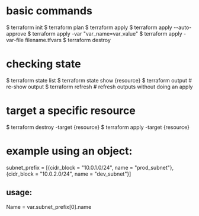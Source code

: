 # basic commands
$ terraform init
$ terraform plan
$ terraform apply
$ terraform apply --auto-approve
$ terraform apply -var "var_name=var_value"
$ terraform apply -var-file filename.tfvars
$ terraform destroy

# checking state
$ terraform state list
$ terraform state show {resource}
$ terraform output   # re-show output
$ terraform refresh    # refresh outputs without doing an apply

# target a specific resource
$ terraform destroy -target {resource}
$ terraform apply -target {resource}

# example using an object:
subnet_prefix = [{cidr_block = "10.0.1.0/24", name = "prod_subnet"}, {cidr_block = "10.0.2.0/24", name = "dev_subnet"}]
## usage:
Name = var.subnet_prefix[0].name
